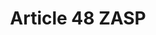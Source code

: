 ---
title: "Article 48 ZASP"
draft: false
exceptions:
- info53f
memberstates:
- SI
score: 3
compensation:
- 
remarks: |
 The source and authorship must be indicated.


link: ""
---